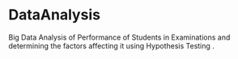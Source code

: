 # DataAnalysis
Big Data Analysis of Performance of Students in Examinations and determining the factors affecting it using Hypothesis Testing . 

